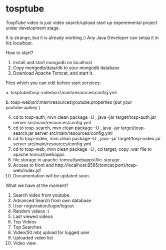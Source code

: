 # tosptube

TospTube video is just video search/upload start up experemental project under development stage.

It is strange, but it is already working.:) Any Java Developer can setup it in his localhost.

How to start?

1. Install and start mongodb on localhost
2. Copy mongodb/data/db to your mongodb database
3. Download Apache Tomcat, and start it.

Files which you can edit before start services:

a. tosptube\tosp-video\src\main\resources\config.yml

b. tosp-web\src\main\resources\youtube.properties (put your youtube.apikey )

4. cd to tosp-auth, mvn clean package -U , java -jar target/tosp-auth.jar server src/main/resources/config.yml
5. cd to tosp-search, mvn clean package -U , java -jar target/tosp-search.jar server src/main/resources/config.yml
6. cd to tosp-video, mvn clean package -U , java -jar target/tosp-video.jar server src/main/resources/config.yml
7. cd to tosp-web, mvn clean package -U , cd target, copy .war file to apache tomcat/webapps
8. file storage in apache-tomcat\webapps\file-storage
9. Access to front end http://localhost:8585(tomcat port)/tosp-web/index.jsf 
10. Documentation will be updated soon.

What we have at the moment?

1. Search video from youtube.
2. Advanced Search from own database
3. User registration/login/logout
4. Random videos :)
5. Last viewed videos
6. Top Videos
7. Top Searches
8. Video(50 mb) upload for logged user
9. Uploaded video list
10. Video view.

